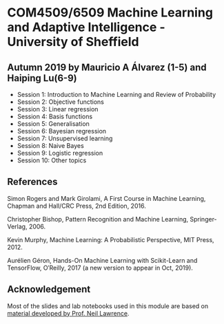 # COM4509/6509 Machine Learning and Adaptive Intelligence - University of Sheffield
## Autumn 2019 by Mauricio A Álvarez (1-5) and Haiping Lu(6-9)
* Session 1: Introduction to Machine Learning and Review of Probability
* Session 2: Objective functions
* Session 3: Linear regression
* Session 4: Basis functions
* Session 5: Generalisation
* Session 6: Bayesian regression
* Session 7: Unsupervised learning
* Session 8: Naive Bayes
* Session 9: Logistic regression
* Session 10: Other topics

## References

Simon Rogers and Mark Girolami, A First Course in Machine Learning, Chapman and Hall/CRC Press, 2nd Edition, 2016.

Christopher Bishop, Pattern Recognition and Machine Learning, Springer-Verlag, 2006.

Kevin Murphy, Machine Learning: A Probabilistic Perspective, MIT Press, 2012.

Aurélien Géron, Hands-On Machine Learning with Scikit-Learn and TensorFlow, O′Reilly, 2017 (a new version to appear in Oct, 2019).

## Acknowledgement

Most of the slides and lab notebooks used in this module are based on [material developed by Prof. Neil Lawrence](http://inverseprobability.com/mlai2015/). 

